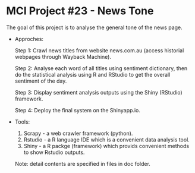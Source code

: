 # MCI Project #23 - News Tone
The goal of this project is to analyse the general tone of the news page. 

- Approches: 

  Step 1: Crawl news titles from website news.com.au (access historial webpages through Wayback Machine).

  Step 2: Analyse each word of all titles using sentiment dictionary, then do the statistical analysis using R and RStudio to get the overall sentiment of the day.

  Step 3: Display sentiment analysis outputs using the Shiny (RStudio) framework.
  
  Step 4: Deploy the final system on the Shinyapp.io.

- Tools:
  1. Scrapy - a web crawler framework (python).
  2. Rstudio - a R language IDE which is a convenient data analysis tool.
  3. Shiny - a R packge (framework) which provids convenient methods to show Rstudio outputs.

  Note: detail contents are specified in files in doc folder.
